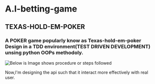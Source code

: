 # A.I-betting-game
## TEXAS-HOLD-EM-POKER

### A POKER game popularly know as Texas-hold-em-poker Design in a TDD environment(TEST DRIVEN DEVELOPMENT) unsing python OOPs methodoly.

![Below is Image shows procedure or steps followed](https://marsner.com/wp-content/uploads/test-driven-development-TDD.png)



Now,I'm designing the api such that it interact more effectively with real user.
